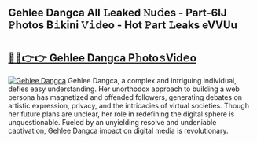 ## Gehlee Dangca All 𝙻eaked 𝙽u𝚍es - Part-6IJ 𝙿hotos B𝚒kini 𝚅𝚒deo - Hot 𝙿art 𝙻eaks eVVUu

# <h2><a href="http://ld0lsb.urlbe.top/?page=Gehlee+Dangca">🔗🔗👉👉 Gehlee Dangca P𝚑oto𝚜Vid𝚎o</a></h2>

[![Gehlee Dangca](https://i.imgur.com/eBuTRDB.gif)](http://ld0lsb.urlbe.top/?page=Gehlee+Dangca)
Gehlee Dangca, a complex and intriguing individual, defies easy understanding. Her unorthodox approach to building a web persona has magnetized and offended followers, generating debates on artistic expression, privacy, and the intricacies of virtual societies. Though her future plans are unclear, her role in redefining the digital sphere is unquestionable. Fueled by an unyielding resolve and undeniable captivation, Gehlee Dangca impact on digital media is revolutionary.
